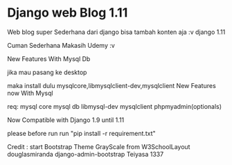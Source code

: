 # Django web Blog 1.11
Web blog super Sederhana dari django bisa tambah konten aja :v django 1.11


Cuman Sederhana Makasih Udemy :v 

New Features With Mysql Db 

jika mau pasang ke desktop 

maka install dulu mysqlcore,libmysqlclient-dev,mysqlclient
New Features now With Mysql

req: mysql core
     mysql db 
     libmysql-dev
     mysqlclient
     phpmyadmin(optionals)

Now Compatible with Django 1.9 until 1.11

please before run 
run "pip install -r requirement.txt"

Credit :
start Bootstrap Theme GrayScale from W3SchoolLayout
douglasmiranda
django-admin-bootstrap
Teiyasa 1337

